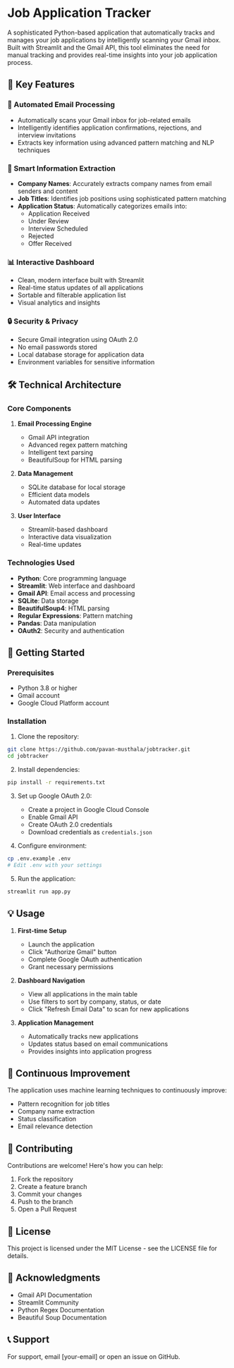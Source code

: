 # Job Application Tracker

A sophisticated Python-based application that automatically tracks and manages your job applications by intelligently scanning your Gmail inbox. Built with Streamlit and the Gmail API, this tool eliminates the need for manual tracking and provides real-time insights into your job application process.

## 🌟 Key Features

### 📧 Automated Email Processing
- Automatically scans your Gmail inbox for job-related emails
- Intelligently identifies application confirmations, rejections, and interview invitations
- Extracts key information using advanced pattern matching and NLP techniques

### 🎯 Smart Information Extraction
- **Company Names**: Accurately extracts company names from email senders and content
- **Job Titles**: Identifies job positions using sophisticated pattern matching
- **Application Status**: Automatically categorizes emails into:
  - Application Received
  - Under Review
  - Interview Scheduled
  - Rejected
  - Offer Received

### 📊 Interactive Dashboard
- Clean, modern interface built with Streamlit
- Real-time status updates of all applications
- Sortable and filterable application list
- Visual analytics and insights

### 🔒 Security & Privacy
- Secure Gmail integration using OAuth 2.0
- No email passwords stored
- Local database storage for application data
- Environment variables for sensitive information

## 🛠️ Technical Architecture

### Core Components
1. **Email Processing Engine**
   - Gmail API integration
   - Advanced regex pattern matching
   - Intelligent text parsing
   - BeautifulSoup for HTML parsing

2. **Data Management**
   - SQLite database for local storage
   - Efficient data models
   - Automated data updates

3. **User Interface**
   - Streamlit-based dashboard
   - Interactive data visualization
   - Real-time updates

### Technologies Used
- **Python**: Core programming language
- **Streamlit**: Web interface and dashboard
- **Gmail API**: Email access and processing
- **SQLite**: Data storage
- **BeautifulSoup4**: HTML parsing
- **Regular Expressions**: Pattern matching
- **Pandas**: Data manipulation
- **OAuth2**: Security and authentication

## 🚀 Getting Started

### Prerequisites
- Python 3.8 or higher
- Gmail account
- Google Cloud Platform account

### Installation

1. Clone the repository:
```bash
git clone https://github.com/pavan-musthala/jobtracker.git
cd jobtracker
```

2. Install dependencies:
```bash
pip install -r requirements.txt
```

3. Set up Google OAuth 2.0:
   - Create a project in Google Cloud Console
   - Enable Gmail API
   - Create OAuth 2.0 credentials
   - Download credentials as `credentials.json`

4. Configure environment:
```bash
cp .env.example .env
# Edit .env with your settings
```

5. Run the application:
```bash
streamlit run app.py
```

## 💡 Usage

1. **First-time Setup**
   - Launch the application
   - Click "Authorize Gmail" button
   - Complete Google OAuth authentication
   - Grant necessary permissions

2. **Dashboard Navigation**
   - View all applications in the main table
   - Use filters to sort by company, status, or date
   - Click "Refresh Email Data" to scan for new applications

3. **Application Management**
   - Automatically tracks new applications
   - Updates status based on email communications
   - Provides insights into application progress

## 🔄 Continuous Improvement

The application uses machine learning techniques to continuously improve:
- Pattern recognition for job titles
- Company name extraction
- Status classification
- Email relevance detection

## 🤝 Contributing

Contributions are welcome! Here's how you can help:
1. Fork the repository
2. Create a feature branch
3. Commit your changes
4. Push to the branch
5. Open a Pull Request

## 📝 License

This project is licensed under the MIT License - see the LICENSE file for details.

## 🙏 Acknowledgments

- Gmail API Documentation
- Streamlit Community
- Python Regex Documentation
- Beautiful Soup Documentation

## 📞 Support

For support, email [your-email] or open an issue on GitHub.
